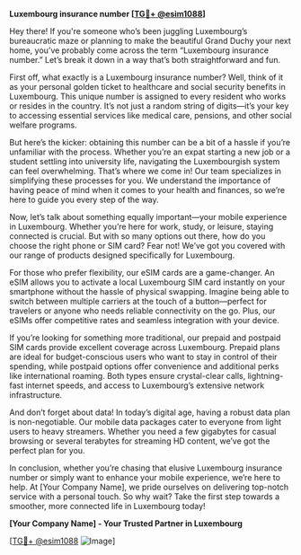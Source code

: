 **Luxembourg insurance number [[TG💪+ @esim1088](https://t.me/s/esim1088)]**

Hey there! If you're someone who’s been juggling Luxembourg’s bureaucratic maze or planning to make the beautiful Grand Duchy your next home, you’ve probably come across the term “Luxembourg insurance number.” Let’s break it down in a way that’s both straightforward and fun. 

First off, what exactly is a Luxembourg insurance number? Well, think of it as your personal golden ticket to healthcare and social security benefits in Luxembourg. This unique number is assigned to every resident who works or resides in the country. It’s not just a random string of digits—it’s your key to accessing essential services like medical care, pensions, and other social welfare programs.

But here’s the kicker: obtaining this number can be a bit of a hassle if you’re unfamiliar with the process. Whether you’re an expat starting a new job or a student settling into university life, navigating the Luxembourgish system can feel overwhelming. That’s where we come in! Our team specializes in simplifying these processes for you. We understand the importance of having peace of mind when it comes to your health and finances, so we’re here to guide you every step of the way.

Now, let’s talk about something equally important—your mobile experience in Luxembourg. Whether you’re here for work, study, or leisure, staying connected is crucial. But with so many options out there, how do you choose the right phone or SIM card? Fear not! We’ve got you covered with our range of products designed specifically for Luxembourg.

For those who prefer flexibility, our eSIM cards are a game-changer. An eSIM allows you to activate a local Luxembourg SIM card instantly on your smartphone without the hassle of physical swapping. Imagine being able to switch between multiple carriers at the touch of a button—perfect for travelers or anyone who needs reliable connectivity on the go. Plus, our eSIMs offer competitive rates and seamless integration with your device.

If you’re looking for something more traditional, our prepaid and postpaid SIM cards provide excellent coverage across Luxembourg. Prepaid plans are ideal for budget-conscious users who want to stay in control of their spending, while postpaid options offer convenience and additional perks like international roaming. Both types ensure crystal-clear calls, lightning-fast internet speeds, and access to Luxembourg’s extensive network infrastructure.

And don’t forget about data! In today’s digital age, having a robust data plan is non-negotiable. Our mobile data packages cater to everyone from light users to heavy streamers. Whether you need a few gigabytes for casual browsing or several terabytes for streaming HD content, we’ve got the perfect plan for you.

In conclusion, whether you’re chasing that elusive Luxembourg insurance number or simply want to enhance your mobile experience, we’re here to help. At [Your Company Name], we pride ourselves on delivering top-notch service with a personal touch. So why wait? Take the first step towards a smoother, more connected life in Luxembourg today!

**[Your Company Name] - Your Trusted Partner in Luxembourg**

[[TG💪+ @esim1088](https://t.me/s/esim1088) ![Image](https://i.postimg.cc/Y0z9fWf4/image.png)]